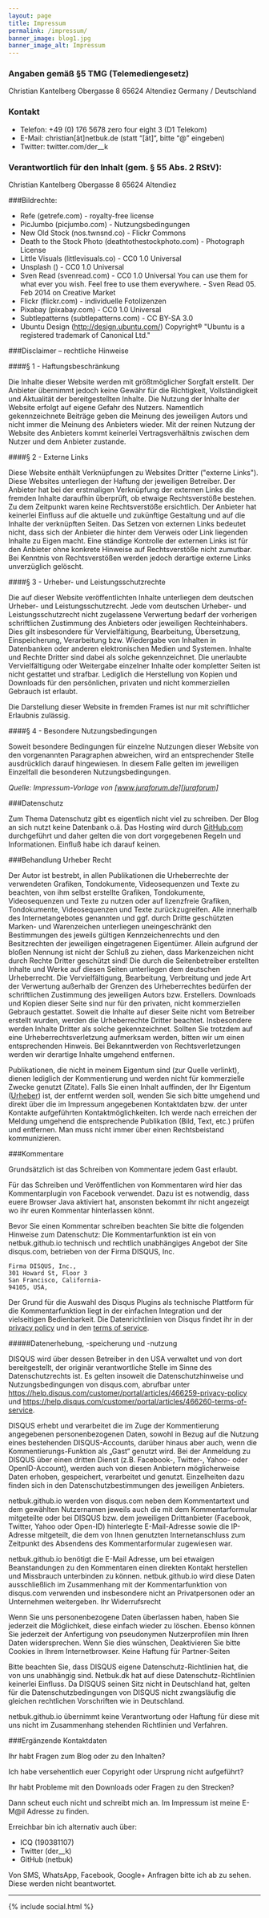 ```yaml
---
layout: page
title: Impressum
permalink: /impressum/
banner_image: blog1.jpg
banner_image_alt: Impressum
---
```


### Angaben gemäß §5 TMG (Telemediengesetz)

Christian Kantelberg
Obergasse 8
65624 Altendiez
Germany / Deutschland

### Kontakt

- Telefon: +49 (0) 176 5678 zero four eight 3 (D1 Telekom)
- E-Mail: christian[ät]netbuk.de (statt “[ät]“, bitte “@” eingeben)
- Twitter: twitter.com/der__k

### Verantwortlich für den Inhalt (gem. § 55 Abs. 2 RStV):

Christian Kantelberg
Obergasse 8
65624 Altendiez

###Bildrechte:

- Refe (getrefe.com) - royalty-free license
- PicJumbo (picjumbo.com) - Nutzungsbedingungen
- New Old Stock (nos.twnsnd.co) - Flickr Commons
- Death to the Stock Photo (deathtothestockphoto.com) - Photograph License
- Little Visuals (littlevisuals.co) - CC0 1.0 Universal
- Unsplash () - CC0 1.0 Universal
- Sven Read (svenread.com) - CC0 1.0 Universal
You can use them for what ever you wish. Feel free to use them everywhere. - Sven Read 05. Feb 2014 on Creative Market
- Flickr (flickr.com) - individuelle Fotolizenzen 
- Pixabay (pixabay.com) - CC0 1.0 Universal
- Subtlepatterns (subtlepatterns.com) - CC BY-SA 3.0
- Ubuntu Design (http://design.ubuntu.com/)
Copyright® "Ubuntu is a registered trademark of Canonical Ltd."

###Disclaimer – rechtliche Hinweise

####§ 1 - Haftungsbeschränkung

Die Inhalte dieser Website werden mit größtmöglicher Sorgfalt erstellt. Der Anbieter übernimmt jedoch keine Gewähr für die Richtigkeit, Vollständigkeit und Aktualität der bereitgestellten Inhalte. Die Nutzung der Inhalte der Website erfolgt auf eigene Gefahr des Nutzers. Namentlich gekennzeichnete Beiträge geben die Meinung des jeweiligen Autors und nicht immer die Meinung des Anbieters wieder. Mit der reinen Nutzung der Website des Anbieters kommt keinerlei Vertragsverhältnis zwischen dem Nutzer und dem Anbieter zustande.

####§ 2 - Externe Links

Diese Website enthält Verknüpfungen zu Websites Dritter ("externe Links"). Diese Websites unterliegen der Haftung der jeweiligen Betreiber. Der Anbieter hat bei der erstmaligen Verknüpfung der externen Links die fremden Inhalte daraufhin überprüft, ob etwaige Rechtsverstöße bestehen. Zu dem Zeitpunkt waren keine Rechtsverstöße ersichtlich. Der Anbieter hat keinerlei Einfluss auf die aktuelle und zukünftige Gestaltung und auf die Inhalte der verknüpften Seiten. Das Setzen von externen Links bedeutet nicht, dass sich der Anbieter die hinter dem Verweis oder Link liegenden Inhalte zu Eigen macht. Eine ständige Kontrolle der externen Links ist für den Anbieter ohne konkrete Hinweise auf Rechtsverstöße nicht zumutbar. Bei Kenntnis von Rechtsverstößen werden jedoch derartige externe Links unverzüglich gelöscht.

####§ 3 - Urheber- und Leistungsschutzrechte

Die auf dieser Website veröffentlichten Inhalte unterliegen dem deutschen Urheber- und Leistungsschutzrecht. Jede vom deutschen Urheber- und Leistungsschutzrecht nicht zugelassene Verwertung bedarf der vorherigen schriftlichen Zustimmung des Anbieters oder jeweiligen Rechteinhabers. Dies gilt insbesondere für Vervielfältigung, Bearbeitung, Übersetzung, Einspeicherung, Verarbeitung bzw. Wiedergabe von Inhalten in Datenbanken oder anderen elektronischen Medien und Systemen. Inhalte und Rechte Dritter sind dabei als solche gekennzeichnet. Die unerlaubte Vervielfältigung oder Weitergabe einzelner Inhalte oder kompletter Seiten ist nicht gestattet und strafbar. Lediglich die Herstellung von Kopien und Downloads für den persönlichen, privaten und nicht kommerziellen Gebrauch ist erlaubt.

Die Darstellung dieser Website in fremden Frames ist nur mit schriftlicher Erlaubnis zulässig.

####§ 4 - Besondere Nutzungsbedingungen

Soweit besondere Bedingungen für einzelne Nutzungen dieser Website von den vorgenannten Paragraphen abweichen, wird an entsprechender Stelle ausdrücklich darauf hingewiesen. In diesem Falle gelten im jeweiligen Einzelfall die besonderen Nutzungsbedingungen.

*Quelle: Impressum-Vorlage von [www.juraforum.de][juraforum]*

###Datenschutz

Zum Thema Datenschutz gibt es eigentlich nicht viel zu schreiben. Der Blog an sich nutzt keine Datenbank o.ä.
Das Hosting wird durch [GitHub.com][Github] durchgeführt und daher gelten die von dort vorgegebenen Regeln und Informationen. Einfluß habe ich darauf keinen.

###Behandlung Urheber Recht

Der Autor ist bestrebt, in allen Publikationen die Urheberrechte der verwendeten Grafiken, Tondokumente, Videosequenzen und Texte zu beachten, von ihm selbst erstellte Grafiken, Tondokumente, Videosequenzen und Texte zu nutzen oder auf lizenzfreie Grafiken, Tondokumente, Videosequenzen und Texte zurückzugreifen.
Alle innerhalb des Internetangebotes genannten und ggf. durch Dritte geschützten Marken- und Warenzeichen unterliegen uneingeschränkt den Bestimmungen des jeweils gültigen Kennzeichenrechts und den Besitzrechten der jeweiligen eingetragenen Eigentümer. Allein aufgrund der bloßen Nennung ist nicht der Schluß zu ziehen, dass Markenzeichen nicht durch Rechte Dritter geschützt sind!
Die durch die Seitenbetreiber erstellten Inhalte und Werke auf diesen Seiten unterliegen dem deutschen Urheberrecht. Die Vervielfältigung, Bearbeitung, Verbreitung und jede Art der Verwertung außerhalb der Grenzen des Urheberrechtes bedürfen der schriftlichen Zustimmung des jeweiligen Autors bzw. Erstellers. Downloads und Kopien dieser Seite sind nur für den privaten, nicht kommerziellen Gebrauch gestattet. Soweit die Inhalte auf dieser Seite nicht vom Betreiber erstellt wurden, werden die Urheberrechte Dritter beachtet. Insbesondere werden Inhalte Dritter als solche gekennzeichnet. Sollten Sie trotzdem auf eine Urheberrechtsverletzung aufmerksam werden, bitten wir um einen entsprechenden Hinweis. Bei Bekanntwerden von Rechtsverletzungen werden wir derartige Inhalte umgehend entfernen.

Publikationen, die nicht in meinem Eigentum sind (zur Quelle verlinkt), dienen lediglich der Kommentierung und werden nicht für kommerzielle Zwecke genutzt (Zitate). Falls Sie einen Inhalt auffinden, der Ihr Eigentum ([Urheber][Urheber]) ist, der entfernt werden soll, wenden Sie sich bitte umgehend und direkt über die im Impressum angegebenen Kontaktdaten bzw. der unter Kontakte aufgeführten Kontaktmöglichkeiten. Ich werde nach erreichen der Meldung umgehend die entsprechende Publikation (Bild, Text, etc.) prüfen und entfernen. Man muss nicht immer über einen Rechtsbeistand kommunizieren.


###Kommentare

Grundsätzlich ist das Schreiben von Kommentare jedem Gast erlaubt.

Für das Schreiben und Veröffentlichen von Kommentaren wird hier das Kommentarplugin von Facebook verwendet. Dazu ist es notwendig, dass euere Browser Java aktiviert hat, ansonsten bekommt ihr nicht angezeigt wo ihr euren Kommentar hinterlassen könnt.

Bevor Sie einen Kommentar schreiben beachten Sie bitte die folgenden Hinweise zum Datenschutz:
Die Kommentarfunktion ist ein von netbuk.github.io technisch und rechtlich unabhängiges Angebot der Site disqus.com, betrieben von der Firma DISQUS, Inc.

    Firma DISQUS, Inc., 
    301 Howard St, Floor 3 
    San Francisco, California- 
	94105, USA, 

Der Grund für die Auswahl des Disqus Plugins als technische Plattform für die Kommentarfunktion liegt in der einfachen Integration und der vielseitigen Bedienbarkeit.
Die Datenrichtlinien von Disqus findet ihr in der [privacy policy][privacy policy] und in den [terms of service][terms of service].

#####Datenerhebung, -speicherung und -nutzung

DISQUS wird über dessen Betreiber in den USA verwaltet und von dort bereitgestellt, der originär verantwortliche Stelle im Sinne des Datenschutzrechts ist. Es gelten insoweit die Datenschutzhinweise und Nutzungsbedingungen von disqus.com, abrufbar unter https://help.disqus.com/customer/portal/articles/466259-privacy-policy und https://help.disqus.com/customer/portal/articles/466260-terms-of-service.

DISQUS erhebt und verarbeitet die im Zuge der Kommentierung angegebenen personenbezogenen Daten, sowohl in Bezug auf die Nutzung eines bestehenden DISQUS-Accounts, darüber hinaus aber auch, wenn die Kommentierungs-Funktion als „Gast“ genutzt wird. Bei der Anmeldung zu DISQUS über einen dritten Dienst (z.B. Facebook-, Twitter-, Yahoo- oder OpenID-Account), werden auch von diesen Anbietern möglicherweise Daten erhoben, gespeichert, verarbeitet und genutzt. Einzelheiten dazu finden sich in den Datenschutzbestimmungen des jeweiligen Anbieters.

netbuk.github.io werden von disqus.com neben dem Kommentartext und dem gewählten Nutzernamen jeweils auch die mit dem Kommentarformular mitgeteilte oder bei DISQUS bzw. dem jeweiligen Drittanbieter (Facebook, Twitter, Yahoo oder Open-ID) hinterlegte E-Mail-Adresse sowie die IP-Adresse mitgeteilt, die dem von Ihnen genutzten Internetanschluss zum Zeitpunkt des Absendens des Kommentarformular zugewiesen war.

netbuk.github.io benötigt die E-Mail Adresse, um bei etwaigen Beanstandungen zu den Kommentaren einen direkten Kontakt herstellen und Missbrauch unterbinden zu können. netbuk.github.io wird diese Daten ausschließlich im Zusammenhang mit der Kommentarfunktion von disqus.com verwenden und insbesondere nicht an Privatpersonen oder an Unternehmen weitergeben.
Ihr Widerrufsrecht

Wenn Sie uns personenbezogene Daten überlassen haben, haben Sie jederzeit die Möglichkeit, diese einfach wieder zu löschen. Ebenso können Sie jederzeit der Anfertigung von pseudonymen Nutzerprofilen min Ihren Daten widersprechen. Wenn Sie dies wünschen, Deaktivieren Sie bitte Cookies in Ihrem Internetbrowser.
Keine Haftung für Partner-Seiten

Bitte beachten Sie, dass DISQUS eigene Datenschutz-Richtlinien hat, die von uns unabhängig sind. Netbuk.dk hat auf diese Datenschutz-Richtlinien keinerlei Einfluss. Da DISQUS seinen Sitz nicht in Deutschland hat, gelten für die Datenschutzbedingungen von DISQUS nicht zwangsläufig die gleichen rechtlichen Vorschriften wie in Deutschland.

netbuk.github.io übernimmt keine Verantwortung oder Haftung für diese mit uns nicht im Zusammenhang stehenden Richtlinien und Verfahren.

###Ergänzende Kontaktdaten

Ihr habt Fragen zum Blog oder zu den Inhalten?

Ich habe versehentlich euer Copyright oder Ursprung nicht aufgeführt?

Ihr habt Probleme mit den Downloads oder Fragen zu den Strecken?

Dann scheut euch nicht und schreibt mich an. Im Impressum ist meine E-M@il Adresse zu finden.

Erreichbar bin ich alternativ auch über:

- ICQ (190381107)
- Twitter (der__k)
- GitHub (netbuk)

Von SMS, WhatsApp, Facebook, Google+ Anfragen bitte ich ab zu sehen. Diese werden nicht beantwortet.


---

{% include social.html %}

[Arch]: http://archlinux.de
[Steam]: http://steamcommunity.com
[juraforum]: http://www.juraforum.de
[Github]: http://github.com
[privacy policy]: https://help.disqus.com/customer/portal/articles/466259-privacy-policy
[terms of service]: https://help.disqus.com/customer/portal/articles/466260-terms-of-service
[Urheber]: http://de.wikipedia.org/wiki/Urheber